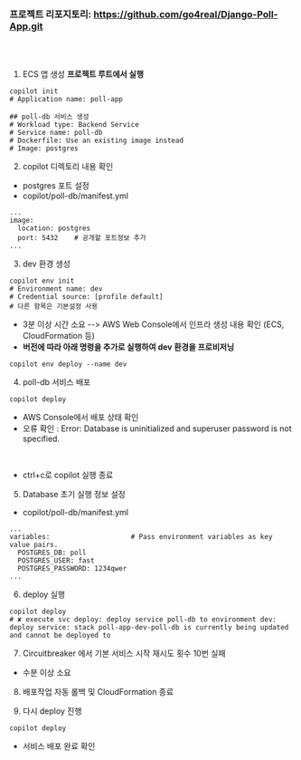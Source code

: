 ### 프로젝트 리포지토리: https://github.com/go4real/Django-Poll-App.git
<br/><br/>
1. ECS 앱 생성  __프로젝트 루트에서 실행__
```
copilot init
# Application name: poll-app

## poll-db 서비스 생성
# Workload type: Backend Service
# Service name: poll-db
# Dockerfile: Use an existing image instead
# Image: postgres
```

2. copilot 디렉토리 내용 확인
+ postgres 포트 설정 
+ copilot/poll-db/manifest.yml

```
...
image:
  location: postgres
  port: 5432    # 공개할 포트정보 추가
...
```

3. dev 환경 생성
```
copilot env init 
# Environment name: dev
# Credential source: [profile default]
# 다른 항목은 기본설정 사용

```
+ 3분 이상 시간 소요  --> AWS Web Console에서 인프라 생성 내용 확인 (ECS, CloudFormation 등)
+ **버전에 따라 아래 명령을 추가로 실행하여 dev 환경을 프로비저닝**
```
copilot env deploy --name dev
```

4. poll-db 서비스 배포 
```
copilot deploy
```
+ AWS Console에서 배포 상태 확인
+ 오류 확인 : Error: Database is uninitialized and superuser password is not specified.	

<br/>

+ ctrl+c로 copilot 실행 종료

5. Database 초기 실행 정보 설정
+ copilot/poll-db/manifest.yml
```
...
variables:                    # Pass environment variables as key value pairs.
  POSTGRES_DB: poll
  POSTGRES_USER: fast
  POSTGRES_PASSWORD: 1234qwer
...
```

6. deploy 실행 
```
copilot deploy
# ✘ execute svc deploy: deploy service poll-db to environment dev: deploy service: stack poll-app-dev-poll-db is currently being updated and cannot be deployed to
```

7. Circuitbreaker 에서 기본 서비스 시작 재시도 횟수 10번 실패
+ 수분 이상 소요

8. 배포작업 자동 롤백 및 CloudFormation 종료 

9. 다시 deploy 진행
```
copilot deploy
```
+ 서비스 배포 완료 확인 
